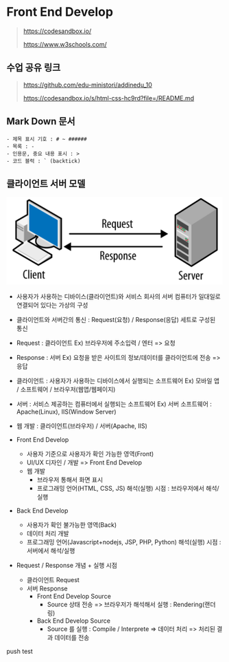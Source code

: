# Front End Develop

> https://codesandbox.io/
>
> https://www.w3schools.com/

## 수업 공유 링크

> https://github.com/edu-ministori/addinedu_10
>
> https://codesandbox.io/s/html-css-hc9rd?file=/README.md

## Mark Down 문서

```
- 제목 표시 기호 : # ~ ######
- 목록 : -
- 인용문, 중요 내용 표시 : >
- 코드 블럭 : ` (backtick)
```

## 클라이언트 서버 모델

<img src="https://raw.githubusercontent.com/edu-ministori/addinedu_10/main/summary/images/img.png"></img>

- 사용자가 사용하는 디바이스(클라이언트)와 서비스 회사의 서버 컴퓨터가 일대일로 연결되어 있다는 가상의 구성
- 클라이언트와 서버간의 통신 : Request(요청) / Response(응답) 세트로 구성된 통신
- Request : 클라이언트
  Ex) 브라우저에 주소입력 / 엔터 => 요청
- Response : 서버
  Ex) 요청을 받은 사이트의 정보/데이터를 클라이언트에 전송 => 응답

- 클라이언트 : 사용자가 사용하는 디바이스에서 실행되는 소프트웨어
  Ex) 모바일 앱 / 소프트웨어 / 브라우저(웹앱/웹페이지)
- 서버 : 서비스 제공하는 컴퓨터에서 실행되는 소프트웨어
  Ex) 서버 소프트웨어 : Apache(Linux), IIS(Window Server)

- 웹 개발 : 클라이언트(브라우저) / 서버(Apache, IIS)

- Front End Develop

  - 사용자 기준으로 사용자가 확인 가능한 영역(Front)
  - UI/UX 디자인 / 개발 => Front End Develop
  - 웹 개발
    - 브라우저 통해서 화면 표시
    - 프로그래밍 언어(HTML, CSS, JS) 해석(실행) 시점 : 브라우저에서 해석/실행

- Back End Develop

  - 사용자가 확인 불가능한 영역(Back)
  - 데이터 처리 개발
  - 프로그래밍 언어(Javascript+nodejs, JSP, PHP, Python) 해석(실행) 시점 : 서버에서 해석/실행

- Request / Response 개념 + 실행 시점
  - 클라이언트 Request
  - 서버 Response
    - Front End Develop Source
      - Source 상태 전송 => 브라우저가 해석해서 실행 : Rendering(랜더링)
    - Back End Develop Source
      - Source 를 실행 : Compile / Interprete => 데이터 처리 => 처리된 결과 데이터를 전송


push test